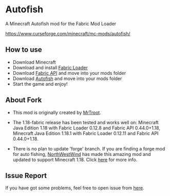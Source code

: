 # Autofish
A Minecraft Autofish mod for the Fabric Mod Loader

https://www.curseforge.com/minecraft/mc-mods/autofish/

## How to use

- Download Minecraft
- Download and install [Fabric Loader](https://fabricmc.net/use/)
- Download [Fabric API](https://www.curseforge.com/minecraft/mc-mods/fabric-api) and move into your mods folder
- Download [Autofish](https://github.com/metaconscious/autofish/releases) and move into your mods folder
- Start the game and enjoy!

## About Fork

- This mod is originally created by [MrTroot](https://github.com/MrTroot).

- The 1.18-fabric release has been tested and works well on:
  Minecraft Java Edition 1.18 with Fabric Loader 0.12.8 and Fabric API 0.44.0+1.18,
  Minecraft Java Edition 1.18.1 with Fabric Loader 0.12.11 and Fabric API 0.44.0+1.18.
  

- There is no plan to update 'forge' branch. If you are finding a forge mod for auto fishing,
  [NorthWestWind](https://github.com/North-West-Wind) has made this amazing mod and updated to support Minecraft 1.18.
  Click [here](https://www.curseforge.com/minecraft/mc-mods/autofish-for-forge) for more info.

## Issue Report

If you have got some problems, feel free to open issue from [here](https://github.com/metaconscious/autofish/issues).
